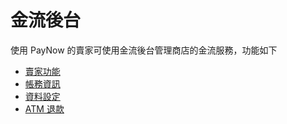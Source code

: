 # 金流後台

使用 PayNow 的賣家可使用金流後台管理商店的金流服務，功能如下
- [賣家功能](./seller.md)
- [帳務資訊](./finance.md)
- [資料設定](./configuration.md)
- [ATM 退款](./refund.md)